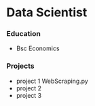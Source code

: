 # Data Scientist

### Education
- Bsc Economics

### Projects
- project 1
  WebScraping.py
- project 2
- project 3
